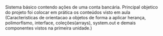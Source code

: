 <p>Sistema básico contendo ações de uma conta bancária. Principal objetico do projeto foi colocar em prática os conteúdos visto em aula (Caracteristicas de orientacao a objetos de forma a aplicar herança, polimorfismo, interface, coleções(arrays), system.out e demais componentes vistos na primeira unidade.)</p>
